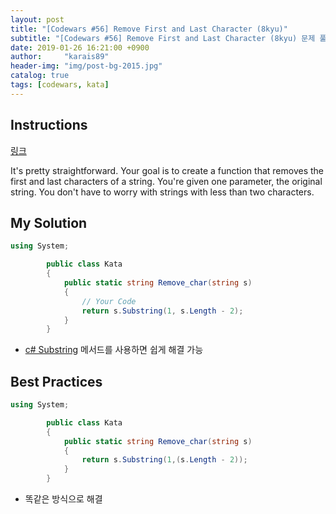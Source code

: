 ```yaml
---
layout: post
title: "[Codewars #56] Remove First and Last Character (8kyu)"
subtitle: "[Codewars #56] Remove First and Last Character (8kyu) 문제 풀이"
date: 2019-01-26 16:21:00 +0900
author:     "karais89"
header-img: "img/post-bg-2015.jpg"
catalog: true
tags: [codewars, kata]
---
```


## Instructions

[링크](https://www.codewars.com/kata/56bc28ad5bdaeb48760009b0/train/csharp)

It's pretty straightforward. Your goal is to create a function that removes the first and last characters of a string. You're given one parameter, the original string. You don't have to worry with strings with less than two characters.

## My Solution

```csharp
using System;

        public class Kata
        {
            public static string Remove_char(string s)
            {
                // Your Code
                return s.Substring(1, s.Length - 2);
            }
        }
```

- [c# Substring](https://docs.microsoft.com/ko-kr/dotnet/api/system.string.substring) 메서드를 사용하면 쉽게 해결 가능

## Best Practices

```csharp
using System;

        public class Kata
        {
            public static string Remove_char(string s)
            {
                return s.Substring(1,(s.Length - 2));
            }
        }
```

- 똑같은 방식으로 해결